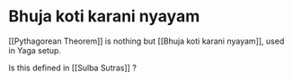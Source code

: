 # Bhuja koti karani nyayam

\[\[Pythagorean Theorem\]\] is nothing but \[\[Bhuja koti karani nyayam\]\], used in Yaga setup.

Is this defined in \[\[Sulba Sutras\]\] ?
